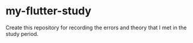 # my-flutter-study
Create this repository for recording the errors and theory that I met in the study period.
